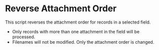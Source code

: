# Reverse Attachment Order

This script reverses the attachment order for records in a selected field.

* Only records with more than one attachment in the field will be processed.
* Filenames will not be modified. Only the attachment order is changed.

